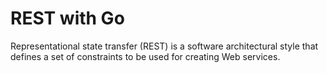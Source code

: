 # REST with Go

Representational state transfer (REST) is a software architectural style that defines a set of constraints to be used for creating Web services.
